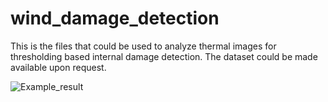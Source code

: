 # wind_damage_detection

This is the files that could be used to analyze thermal images for thresholding based internal damage detection. The dataset could be made available upon request.

![Example_result](https://github.com/tograh/testrepository/3DTest.png)
